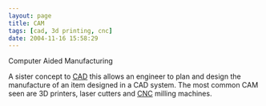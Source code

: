 ```yaml
---
layout: page
title: CAM
tags: [cad, 3d printing, cnc]
date: 2004-11-16 15:58:29
---
```

Computer Aided Manufacturing

A sister concept to [CAD](/wiki/cad.html "Computer Aided Design") this allows an engineer to plan and design the manufacture of an item designed in a CAD system. The most common CAM seen are 3D printers, laser cutters and [CNC](/wiki/cnc.html "CNC") milling machines.
